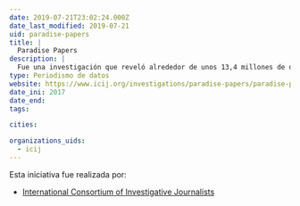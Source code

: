 ```yaml
---
date: 2019-07-21T23:02:24.000Z
date_last_modified: 2019-07-21
uid: paradise-papers
title: |
  Paradise Papers
description: |
  Fue una investigación que reveló alrededor de unos 13,4 millones de documentos que contenían información sobre inversiones en paraísos fiscales. Contienen nombres de miles de empresarios, celebridades, políticos en todo el mundo.
type: Periodismo de datos
website: https://www.icij.org/investigations/paradise-papers/paradise-papers-long-twilight-struggle-offshore-secrecy/
date_ini: 2017
date_end: 
tags:

cities: 

organizations_uids:
  - icij
---
```


Esta iniciativa fue realizada por:

- [International Consortium of Investigative Journalists](/organizaciones/icij)
